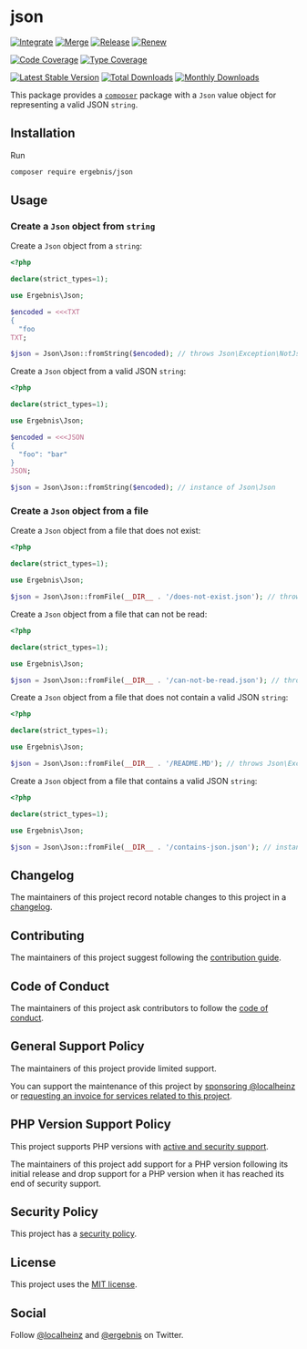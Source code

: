 # json

[![Integrate](https://github.com/ergebnis/json/workflows/Integrate/badge.svg)](https://github.com/ergebnis/json/actions)
[![Merge](https://github.com/ergebnis/json/workflows/Merge/badge.svg)](https://github.com/ergebnis/json/actions)
[![Release](https://github.com/ergebnis/json/workflows/Release/badge.svg)](https://github.com/ergebnis/json/actions)
[![Renew](https://github.com/ergebnis/json/workflows/Renew/badge.svg)](https://github.com/ergebnis/json/actions)

[![Code Coverage](https://codecov.io/gh/ergebnis/json/branch/main/graph/badge.svg)](https://codecov.io/gh/ergebnis/json)
[![Type Coverage](https://shepherd.dev/github/ergebnis/json/coverage.svg)](https://shepherd.dev/github/ergebnis/json)

[![Latest Stable Version](https://poser.pugx.org/ergebnis/json/v/stable)](https://packagist.org/packages/ergebnis/json)
[![Total Downloads](https://poser.pugx.org/ergebnis/json/downloads)](https://packagist.org/packages/ergebnis/json)
[![Monthly Downloads](http://poser.pugx.org/ergebnis/json/d/monthly)](https://packagist.org/packages/ergebnis/json)

This package provides a [`composer`](https://getcomposer.org) package with a `Json` value object for representing a valid JSON `string`.

## Installation

Run

```sh
composer require ergebnis/json
```

## Usage

### Create a `Json` object from `string`

Create a `Json` object from a `string`:

```php
<?php

declare(strict_types=1);

use Ergebnis\Json;

$encoded = <<<TXT
{
  "foo
TXT;

$json = Json\Json::fromString($encoded); // throws Json\Exception\NotJson
```

Create a `Json` object from a valid JSON `string`:

```php
<?php

declare(strict_types=1);

use Ergebnis\Json;

$encoded = <<<JSON
{
  "foo": "bar"
}
JSON;

$json = Json\Json::fromString($encoded); // instance of Json\Json
```

### Create a `Json` object from a file

Create a `Json` object from a file that does not exist:

```php
<?php

declare(strict_types=1);

use Ergebnis\Json;

$json = Json\Json::fromFile(__DIR__ . '/does-not-exist.json'); // throws Json\Exception\FileDoesNotExist
```

Create a `Json` object from a file that can not be read:

```php
<?php

declare(strict_types=1);

use Ergebnis\Json;

$json = Json\Json::fromFile(__DIR__ . '/can-not-be-read.json'); // throws Json\Exception\FileCanNotBeRead
```

Create a `Json` object from a file that does not contain a valid JSON `string`:

```php
<?php

declare(strict_types=1);

use Ergebnis\Json;

$json = Json\Json::fromFile(__DIR__ . '/README.MD'); // throws Json\Exception\FileDoesNotContainJson
```

Create a `Json` object from a file that contains a valid JSON `string`:

```php
<?php

declare(strict_types=1);

use Ergebnis\Json;

$json = Json\Json::fromFile(__DIR__ . '/contains-json.json'); // instance of Json\Json
```

## Changelog

The maintainers of this project record notable changes to this project in a [changelog](CHANGELOG.md).

## Contributing

The maintainers of this project suggest following the [contribution guide](.github/CONTRIBUTING.md).

## Code of Conduct

The maintainers of this project ask contributors to follow the [code of conduct](.github/CODE_OF_CONDUCT.md).

## General Support Policy

The maintainers of this project provide limited support.

You can support the maintenance of this project by [sponsoring @localheinz](https://github.com/sponsors/localheinz) or [requesting an invoice for services related to this project](mailto:am@localheinz.com?subject=ergebnis/json:%20Requesting%20invoice%20for%20services).

## PHP Version Support Policy

This project supports PHP versions with [active and security support](https://www.php.net/supported-versions.php).

The maintainers of this project add support for a PHP version following its initial release and drop support for a PHP version when it has reached its end of security support.

## Security Policy

This project has a [security policy](.github/SECURITY.md).

## License

This project uses the [MIT license](LICENSE.md).

## Social

Follow [@localheinz](https://twitter.com/intent/follow?screen_name=localheinz) and [@ergebnis](https://twitter.com/intent/follow?screen_name=ergebnis) on Twitter.
